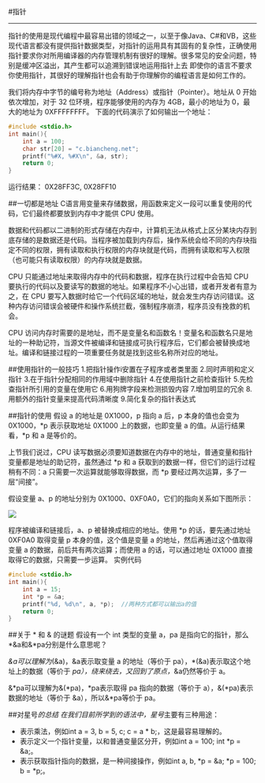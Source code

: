 #指针
***
指针的使用是现代编程中最容易出错的领域之一，以至于像Java、C#和VB，这些现代语言都没有提供指针数据类型，对指针的运用具有其固有的复杂性，正确使用指针要求你对所用编译器的内存管理机制有很好的理解。很多常见的安全问题，特别是缓冲区溢出，其产生都可以追溯到错误地运用指针上去
即使你的语言不要求你使用指针，其很好的理解指针也会有助于你理解你的编程语言是如何工作的。

我们将内存中字节的编号称为地址（Address）或指针（Pointer）。地址从 0 开始依次增加，对于 32 位环境，程序能够使用的内存为 4GB，最小的地址为 0，最大的地址为 0XFFFFFFFF。
下面的代码演示了如何输出一个地址：
```c
#include <stdio.h>
int main(){
    int a = 100;
    char str[20] = "c.biancheng.net";
    printf("%#X, %#X\n", &a, str);
    return 0;
}
```
运行结果：
0X28FF3C, 0X28FF10

##一切都是地址
C语言用变量来存储数据，用函数来定义一段可以重复使用的代码，它们最终都要放到内存中才能供 CPU 使用。

数据和代码都以二进制的形式存储在内存中，计算机无法从格式上区分某块内存到底存储的是数据还是代码。当程序被加载到内存后，操作系统会给不同的内存块指定不同的权限，拥有读取和执行权限的内存块就是代码，而拥有读取和写入权限（也可能只有读取权限）的内存块就是数据。

CPU 只能通过地址来取得内存中的代码和数据，程序在执行过程中会告知 CPU 要执行的代码以及要读写的数据的地址。如果程序不小心出错，或者开发者有意为之，在 CPU 要写入数据时给它一个代码区域的地址，就会发生内存访问错误。这种内存访问错误会被硬件和操作系统拦截，强制程序崩溃，程序员没有挽救的机会。

CPU 访问内存时需要的是地址，而不是变量名和函数名！变量名和函数名只是地址的一种助记符，当源文件被编译和链接成可执行程序后，它们都会被替换成地址。编译和链接过程的一项重要任务就是找到这些名称所对应的地址。

##使用指针的一般技巧
1.把指针操作i安置在子程序或者类里面
2.同时声明和定义指针
3.在于指针分配相同的作用域中删除指针
4.在使用指针之前检查指针
5.先检查指针所引用的变量在使用它
6.用狗牌字段来检测损毁内容
7.增加明显的冗余
8.用额外的指针变量来提高代码清晰度
9.简化复杂的指针表达式

##指针的使用
假设 a 的地址是 0X1000，p 指向 a 后，p 本身的值也会变为 0X1000，*p 表示获取地址 0X1000 上的数据，也即变量 a 的值。从运行结果看，*p 和 a 是等价的。

上节我们说过，CPU 读写数据必须要知道数据在内存中的地址，普通变量和指针变量都是地址的助记符，虽然通过 *p 和 a 获取到的数据一样，但它们的运行过程稍有不同：a 只需要一次运算就能够取得数据，而 *p 要经过两次运算，多了一层“间接”。

假设变量 a、p 的地址分别为 0X1000、0XF0A0，它们的指向关系如下图所示：

![](http://c.biancheng.net/uploads/allimg/190114/1IG3MJ-2.jpg)

程序被编译和链接后，a、p 被替换成相应的地址。使用 *p 的话，要先通过地址 0XF0A0 取得变量 p 本身的值，这个值是变量 a 的地址，然后再通过这个值取得变量 a 的数据，前后共有两次运算；而使用 a 的话，可以通过地址 0X1000 直接取得它的数据，只需要一步运算。
实例代码
```c
#include <stdio.h>
int main(){
    int a = 15;
    int *p = &a;
    printf("%d, %d\n", a, *p);  //两种方式都可以输出a的值
    return 0;
}
```
##关于 * 和 & 的谜题
假设有一个 int 类型的变量 a，pa 是指向它的指针，那么*&a和&*pa分别是什么意思呢？

*&a可以理解为*(&a)，&a表示取变量 a 的地址（等价于 pa），*(&a)表示取这个地址上的数据（等价于 *pa），绕来绕去，又回到了原点，*&a仍然等价于 a。

&*pa可以理解为&(*pa)，*pa表示取得 pa 指向的数据（等价于 a），&(*pa)表示数据的地址（等价于 &a），所以&*pa等价于 pa。

##对星号*的总结
在我们目前所学到的语法中，星号*主要有三种用途：
* 表示乘法，例如int a = 3, b = 5, c;  c = a * b;，这是最容易理解的。
* 表示定义一个指针变量，以和普通变量区分开，例如int a = 100;  int *p = &a;。
* 表示获取指针指向的数据，是一种间接操作，例如int a, b, *p = &a;  *p = 100;  b = *p;。
